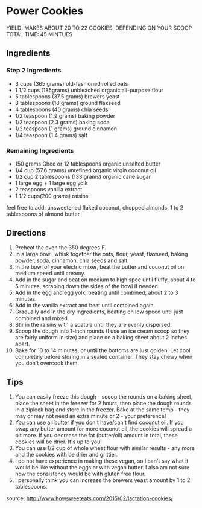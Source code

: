 # Power Cookies
YIELD: MAKES ABOUT 20 TO 22 COOKIES, DEPENDING ON YOUR SCOOP TOTAL TIME: 45 MINTUES

## Ingredients
### Step 2 Ingredients
- 3 cups (365 grams) old-fashioned rolled oats
- 1 1/2 cups (185grams) unbleached organic all-purpose flour
- 5 tablespoons (37.5 grams) brewers yeast
- 3 tablespoons (18 grams) ground flaxseed
- 4 tablespoons (40 grams) chia seeds
- 1/2 teaspoon (1.9 grams) baking powder
- 1/2 teaspoon (2.3 grams) baking soda
- 1/2 teaspoon (1 grams) ground cinnamon
- 1/4 teaspoon (1.4 grams) salt

### Remaining Ingredients
- 150 grams Ghee or 12 tablespoons organic unsalted butter
- 1/4 cup (57.6 grams) unrefined organic virgin coconut oil
- 1/2 cup 2 tablespoons (133 grams) organic cane sugar
- 1 large egg + 1 large egg yolk
- 2 teaspoons vanilla extract
- 1 1/2 cups(200 grams) raisins


feel free to add: unsweetened flaked coconut, chopped almonds, 1 to 2 tablespoons of almond butter

## Directions

1. Preheat the oven the 350 degrees F.
2. In a large bowl, whisk together the oats, flour, yeast, flaxseed, baking powder, soda, cinnamon, chia seeds and salt.
3. In the bowl of your electric mixer, beat the butter and coconut oil on medium speed until creamy. 
4. Add in the sugar and beat on medium to high spee until fluffy, about 4 to 5 minutes, scraping down the sides of the bowl if needed. 
5. Add in the egg and egg yolk, beating until combined, about 2 to 3 minutes. 
6. Add in the vanilla extract and beat until combined again. 
7. Gradually add in the dry ingredients, beating on low speed until just combined and mixed. 
8. Stir in the raisins with a spatula until they are evenly dispersed.
9. Scoop the dough into 1-inch rounds (I use an ice cream scoop so they are fairly uniform in size) and place on a baking sheet about 2 inches apart. 
10. Bake for 10 to 14 minutes, or until the bottoms are just golden. Let cool completely before storing in a sealed container. They stay chewy when you don't overcook them.


## Tips
1. You can easily freeze this dough - scoop the rounds on a baking sheet, place the sheet in the freezer for 2 hours, then place the dough rounds in a ziplock bag and store in the freezer. Bake at the same temp - they may or may not need an extra minute or 2 - your preference!
2. You can use all butter if you don't have/can't find coconut oil. If you swap any butter amount for more coconut oil, the cookies will spread a bit more. If you decrease the fat (butter/oil) amount in total, these cookies will be drier. It's up to you!
3. You can use 1/2 cup of whole wheat flour with similar results - any more and the cookies with be drier and grittier.
5. I do not have experience in making these vegan, so I can't say what it would be like without the eggs or with vegan butter. I also am not sure how the consistency would be with gluten free flour.
6. I personally think you can increase the brewers yeast amount by 1 to 2 tablespoons.



source: http://www.howsweeteats.com/2015/02/lactation-cookies/
